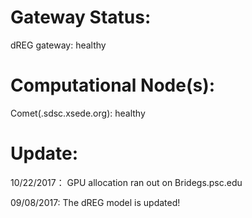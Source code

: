 **Gateway Status:**
===============
dREG gateway: healthy

**Computational Node(s):**
===============
Comet(.sdsc.xsede.org): healthy

**Update:**
===============
10/22/2017： GPU allocation ran out on Bridegs.psc.edu

09/08/2017: The dREG model is updated!
